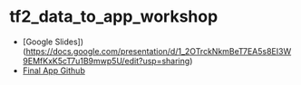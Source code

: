 # tf2_data_to_app_workshop

- [Google Slides])(https://docs.google.com/presentation/d/1_2OTrckNkmBeT7EA5s8EI3W9EMfKxK5cT7u1B9mwp5U/edit?usp=sharing)
- [Final App Github](https://github.com/yoke2/food_classifier_tf2_cloud_run)
